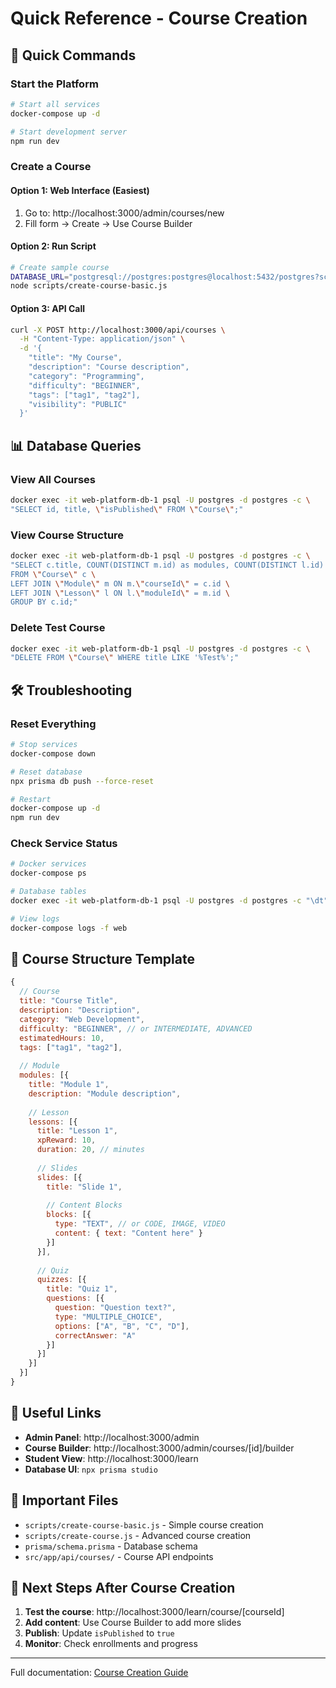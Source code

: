 # Quick Reference - Course Creation

## 🚀 Quick Commands

### Start the Platform
```bash
# Start all services
docker-compose up -d

# Start development server
npm run dev
```

### Create a Course

#### Option 1: Web Interface (Easiest)
1. Go to: http://localhost:3000/admin/courses/new
2. Fill form → Create → Use Course Builder

#### Option 2: Run Script
```bash
# Create sample course
DATABASE_URL="postgresql://postgres:postgres@localhost:5432/postgres?schema=public" \
node scripts/create-course-basic.js
```

#### Option 3: API Call
```bash
curl -X POST http://localhost:3000/api/courses \
  -H "Content-Type: application/json" \
  -d '{
    "title": "My Course",
    "description": "Course description",
    "category": "Programming",
    "difficulty": "BEGINNER",
    "tags": ["tag1", "tag2"],
    "visibility": "PUBLIC"
  }'
```

## 📊 Database Queries

### View All Courses
```bash
docker exec -it web-platform-db-1 psql -U postgres -d postgres -c \
"SELECT id, title, \"isPublished\" FROM \"Course\";"
```

### View Course Structure
```bash
docker exec -it web-platform-db-1 psql -U postgres -d postgres -c \
"SELECT c.title, COUNT(DISTINCT m.id) as modules, COUNT(DISTINCT l.id) as lessons \
FROM \"Course\" c \
LEFT JOIN \"Module\" m ON m.\"courseId\" = c.id \
LEFT JOIN \"Lesson\" l ON l.\"moduleId\" = m.id \
GROUP BY c.id;"
```

### Delete Test Course
```bash
docker exec -it web-platform-db-1 psql -U postgres -d postgres -c \
"DELETE FROM \"Course\" WHERE title LIKE '%Test%';"
```

## 🛠️ Troubleshooting

### Reset Everything
```bash
# Stop services
docker-compose down

# Reset database
npx prisma db push --force-reset

# Restart
docker-compose up -d
npm run dev
```

### Check Service Status
```bash
# Docker services
docker-compose ps

# Database tables
docker exec -it web-platform-db-1 psql -U postgres -d postgres -c "\dt"

# View logs
docker-compose logs -f web
```

## 📝 Course Structure Template

```javascript
{
  // Course
  title: "Course Title",
  description: "Description",
  category: "Web Development",
  difficulty: "BEGINNER", // or INTERMEDIATE, ADVANCED
  estimatedHours: 10,
  tags: ["tag1", "tag2"],
  
  // Module
  modules: [{
    title: "Module 1",
    description: "Module description",
    
    // Lesson
    lessons: [{
      title: "Lesson 1",
      xpReward: 10,
      duration: 20, // minutes
      
      // Slides
      slides: [{
        title: "Slide 1",
        
        // Content Blocks
        blocks: [{
          type: "TEXT", // or CODE, IMAGE, VIDEO
          content: { text: "Content here" }
        }]
      }],
      
      // Quiz
      quizzes: [{
        title: "Quiz 1",
        questions: [{
          question: "Question text?",
          type: "MULTIPLE_CHOICE",
          options: ["A", "B", "C", "D"],
          correctAnswer: "A"
        }]
      }]
    }]
  }]
}
```

## 🔗 Useful Links

- **Admin Panel**: http://localhost:3000/admin
- **Course Builder**: http://localhost:3000/admin/courses/[id]/builder
- **Student View**: http://localhost:3000/learn
- **Database UI**: `npx prisma studio`

## 📁 Important Files

- `scripts/create-course-basic.js` - Simple course creation
- `scripts/create-course.js` - Advanced course creation
- `prisma/schema.prisma` - Database schema
- `src/app/api/courses/` - Course API endpoints

## 🎯 Next Steps After Course Creation

1. **Test the course**: http://localhost:3000/learn/course/[courseId]
2. **Add content**: Use Course Builder to add more slides
3. **Publish**: Update `isPublished` to `true`
4. **Monitor**: Check enrollments and progress

---
Full documentation: [Course Creation Guide](./COURSE_CREATION_GUIDE.md)
